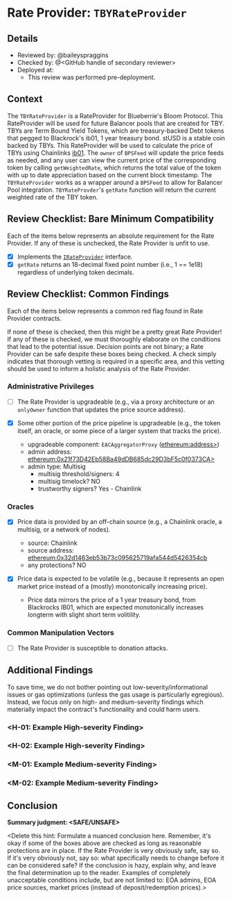 # Rate Provider: `TBYRateProvider`

## Details
- Reviewed by: @baileyspraggins
- Checked by: @\<GitHub handle of secondary reviewer\>
- Deployed at:
    - This review was performed pre-deployment.

## Context
The `TBYRateProvider` is a RateProvider for Blueberrie's Bloom Protocol. This RateProvider will be used for future Balancer pools that are created for TBY. TBYs are Term Bound Yield Tokens, which are treasury-backed Debt tokens that pegged to Blackrock's ib01, 1 year treasury bond. stUSD is a stable coin backed by TBYs. This RateProvider will be used to calculate the price of TBYs using Chainlinks [ib01](https://data.chain.link/ethereum/mainnet/indexes/ib01-usd). The `owner` of `BPSFeed` will update the price feeds as needed, and any user can view the current price of the corresponding token by calling `getWeightedRate`, which returns the total value of the token with up to date appreciation based on the current block timestamp. The `TBYRateProvider` works as a wrapper around a `BPSFeed` to allow for Balancer Pool integration. `TBYRateProvder`'s `getRate` function will return the current weighted rate of the TBY token.

## Review Checklist: Bare Minimum Compatibility
Each of the items below represents an absolute requirement for the Rate Provider. If any of these is unchecked, the Rate Provider is unfit to use.

- [x] Implements the [`IRateProvider`](https://github.com/balancer/balancer-v2-monorepo/blob/bc3b3fee6e13e01d2efe610ed8118fdb74dfc1f2/pkg/interfaces/contracts/pool-utils/IRateProvider.sol) interface.
- [x] `getRate` returns an 18-decimal fixed point number (i.e., 1 == 1e18) regardless of underlying token decimals.

## Review Checklist: Common Findings
Each of the items below represents a common red flag found in Rate Provider contracts.

If none of these is checked, then this might be a pretty great Rate Provider! If any of these is checked, we must thoroughly elaborate on the conditions that lead to the potential issue. Decision points are not binary; a Rate Provider can be safe despite these boxes being checked. A check simply indicates that thorough vetting is required in a specific area, and this vetting should be used to inform a holistic analysis of the Rate Provider.

### Administrative Privileges
- [ ] The Rate Provider is upgradeable (e.g., via a proxy architecture or an `onlyOwner` function that updates the price source address).

- [x] Some other portion of the price pipeline is upgradeable (e.g., the token itself, an oracle, or some piece of a larger system that tracks the price).
    - upgradeable component: `EACAggregatorProxy` ([ethereum:address\>](https://etherscan.io/address/0x32d1463eb53b73c095625719afa544d5426354cb))
     - admin address: [ethereum:0x21f73D42Eb58Ba49dDB685dc29D3bF5c0f0373CA>](https://etherscan.io/address/0x21f73D42Eb58Ba49dDB685dc29D3bF5c0f0373CA)
    - admin type: Multisig
        - multisig threshold/signers: 4
        - multisig timelock? NO
        - trustworthy signers? Yes - Chainlink

### Oracles
- [x] Price data is provided by an off-chain source (e.g., a Chainlink oracle, a multisig, or a network of nodes).
    - source: Chainlink
    - source address: [ethereum:0x32d1463eb53b73c095625719afa544d5426354cb](https://etherscan.io/address/0x32d1463eb53b73c095625719afa544d5426354cb)
    - any protections? NO

- [x] Price data is expected to be volatile (e.g., because it represents an open market price instead of a (mostly) monotonically increasing price). 
    - Price data mirrors the price of a 1 year treasury bond, from Blackrocks IB01, which are expected monotonically increases longterm with slight short term volitility.

### Common Manipulation Vectors
- [ ] The Rate Provider is susceptible to donation attacks.

## Additional Findings
To save time, we do not bother pointing out low-severity/informational issues or gas optimizations (unless the gas usage is particularly egregious). Instead, we focus only on high- and medium-severity findings which materially impact the contract's functionality and could harm users.

### \<H-01: Example High-severity Finding\>
### \<H-02: Example High-severity Finding\>
### \<M-01: Example Medium-severity Finding\>
### \<M-02: Example Medium-severity Finding\>

## Conclusion
**Summary judgment: \<SAFE/UNSAFE\>**

\<Delete this hint: Formulate a nuanced conclusion here. Remember, it's okay if some of the boxes above are checked as long as reasonable protections are in place. If the Rate Provider is very obviously safe, say so. If it's very obviously not, say so: what specifically needs to change before it can be considered safe? If the conclusion is hazy, explain why, and leave the final determination up to the reader. Examples of completely unacceptable conditions include, but are not limited to: EOA admins, EOA price sources, market prices (instead of deposit/redemption prices).\>
